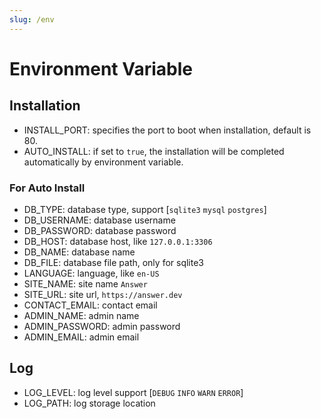 ```yaml
---
slug: /env
---
```


# Environment Variable

## Installation

- INSTALL_PORT: specifies the port to boot when installation, default is 80.
- AUTO_INSTALL: if set to `true`, the installation will be completed automatically by environment variable.

### For Auto Install

- DB_TYPE: database type, support [`sqlite3`  `mysql`  `postgres`]
- DB_USERNAME: database username
- DB_PASSWORD: database password
- DB_HOST: database host, like `127.0.0.1:3306`
- DB_NAME: database name
- DB_FILE: database file path, only for sqlite3
- LANGUAGE: language, like `en-US`
- SITE_NAME: site name `Answer`
- SITE_URL: site url, `https://answer.dev`
- CONTACT_EMAIL:  contact email
- ADMIN_NAME:  admin name
- ADMIN_PASSWORD: admin password
- ADMIN_EMAIL: admin email

## Log

- LOG_LEVEL: log level support [`DEBUG`  `INFO`  `WARN`  `ERROR`]
- LOG_PATH: log storage location

